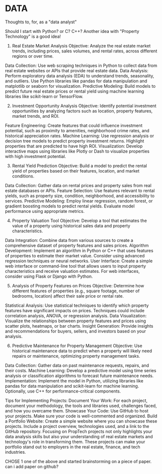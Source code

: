 # DATA
Thoughts to, for, as a "data analyst"

Should I start with Python? or C? C++?
Another idea with "Property Technology" is a good idea!


1. Real Estate Market Analysis
Objective: Analyze the real estate market trends, including prices, sales volumes, and rental rates, across different regions or over time.

Data Collection: Use web scraping techniques in Python to collect data from real estate websites or APIs that provide real estate data.
Data Analysis: Perform exploratory data analysis (EDA) to understand trends, seasonality, and outliers. Use Python libraries like pandas for data manipulation and matplotlib or seaborn for visualization.
Predictive Modeling: Build models to predict future real estate prices or rental yield using machine learning libraries like scikit-learn or TensorFlow.



2. Investment Opportunity Analysis
Objective: Identify potential investment opportunities by analyzing factors such as location, property features, market trends, and ROI.

Feature Engineering: Create features that could influence investment potential, such as proximity to amenities, neighborhood crime rates, and historical appreciation rates.
Machine Learning: Use regression analysis or decision tree models to predict property investment returns. Highlight properties that are predicted to have high ROI.
Visualization: Develop interactive maps using libraries like Plotly or Dash to visualize properties with high investment potential.



3. Rental Yield Prediction
Objective: Build a model to predict the rental yield of properties based on their features, location, and market conditions.

Data Collection: Gather data on rental prices and property sales from real estate databases or APIs.
Feature Selection: Use features relevant to rental yields, such as property size, condition, neighborhood, and accessibility to services.
Predictive Modeling: Employ linear regression, random forest, or gradient boosting models to predict rental yields. Evaluate model performance using appropriate metrics.



4. Property Valuation Tool
Objective: Develop a tool that estimates the value of a property using historical sales data and property characteristics.

Data Integration: Combine data from various sources to create a comprehensive dataset of property features and sales prices.
Algorithm Development: Implement an algorithm in Python or C++ that uses features of properties to estimate their market value. Consider using advanced regression techniques or neural networks.
User Interface: Create a simple web interface or command-line tool that allows users to input property characteristics and receive valuation estimates. For web interfaces, consider using Flask or Django with Python.



5. Analysis of Property Features on Prices
Objective: Determine how different features of properties (e.g., square footage, number of bedrooms, location) affect their sale price or rental rate.

Statistical Analysis: Use statistical techniques to identify which property features have significant impacts on prices. Techniques could include correlation analysis, ANOVA, or regression analysis.
Data Visualization: Visualize the relationships between property features and prices using scatter plots, heatmaps, or bar charts.
Insight Generation: Provide insights and recommendations for buyers, sellers, and investors based on your analysis.



6. Predictive Maintenance for Property Management
Objective: Use historical maintenance data to predict when a property will likely need repairs or maintenance, optimizing property management tasks.

Data Collection: Gather data on past maintenance requests, repairs, and their costs.
Machine Learning: Develop a predictive model using time series analysis or classification algorithms to forecast future maintenance needs.
Implementation: Implement the model in Python, utilizing libraries like pandas for data manipulation and scikit-learn for machine learning. Optionally, use C++ for performance-critical components.



Tips for Implementing Projects:
Document Your Work: For each project, document your methodology, the tools and libraries used, challenges faced, and how you overcame them.
Showcase Your Code: Use GitHub to host your projects. Make sure your code is well-commented and organized.
Build a Portfolio Website: Create a simple website where you can showcase these projects. Include a project overview, technologies used, and a link to the GitHub repository.
Focusing on PropTech projects not only highlights your data analysis skills but also your understanding of real estate markets and technology's role in transforming them. These projects can make your portfolio stand out to employers in the real estate, finance, and tech industries.


CHOSE 1 one of the above and started brainstorming on a piece of paper.
can i add paper on github?
